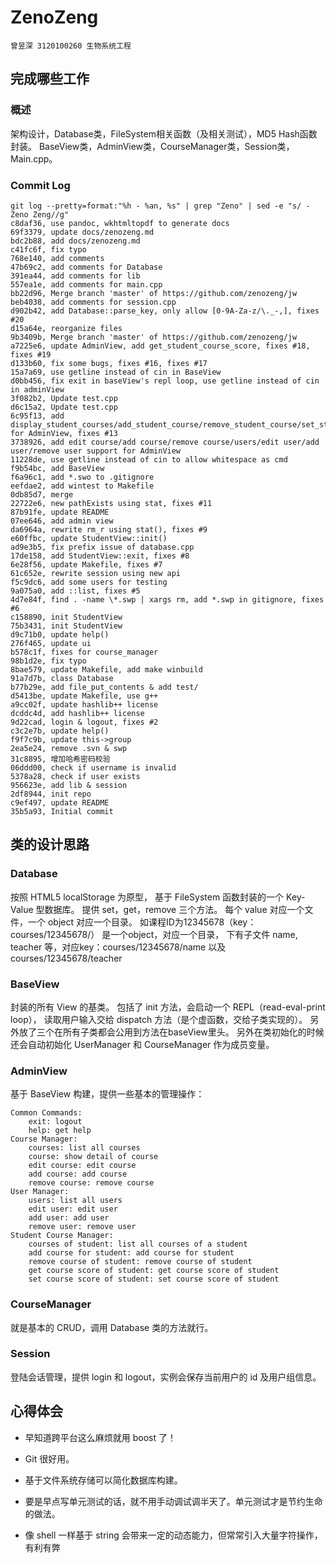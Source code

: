 # ZenoZeng

```
曾昱深 3120100260 生物系统工程
```

## 完成哪些工作

### 概述

架构设计，Database类，FileSystem相关函数（及相关测试），MD5 Hash函数封装。
BaseView类，AdminView类，CourseManager类，Session类，Main.cpp。

### Commit Log

```
git log --pretty=format:"%h - %an, %s" | grep "Zeno" | sed -e "s/ - Zeno Zeng//g"
c8daf36, use pandoc, wkhtmltopdf to generate docs
69f3379, update docs/zenozeng.md
bdc2b88, add docs/zenozeng.md
c41fc6f, fix typo
768e140, add comments
47b69c2, add comments for Database
391ea44, add comments for lib
557ea1e, add comments for main.cpp
bb22d96, Merge branch 'master' of https://github.com/zenozeng/jw
beb4038, add comments for session.cpp
d902b42, add Database::parse_key, only allow [0-9A-Za-z/\._-,], fixes #20
d15a64e, reorganize files
9b3409b, Merge branch 'master' of https://github.com/zenozeng/jw
a7225e6, update AdminView, add get_student_course_score, fixes #18, fixes #19
d133b60, fix some bugs, fixes #16, fixes #17
15a7a69, use getline instead of cin in BaseView
d0bb456, fix exit in baseView's repl loop, use getline instead of cin in adminView
3f082b2, Update test.cpp
d6c15a2, Update test.cpp
6c95f13, add display_student_courses/add_student_course/remove_student_course/set_student_course_score for AdminView, fixes #13
3738926, add edit course/add course/remove course/users/edit user/add user/remove user support for AdminView
11228de, use getline instead of cin to allow whitespace as cmd
f9b54bc, add BaseView
f6a96c1, add *.swo to .gitignore
eefdae2, add wintest to Makefile
0db85d7, merge
22722e6, new pathExists using stat, fixes #11
87b91fe, update README
07ee646, add admin view
da6964a, rewrite rm_r using stat(), fixes #9
e60ffbc, update StudentView::init()
ad9e3b5, fix prefix issue of database.cpp
17de158, add StudentView::exit, fixes #8
6e28f56, update Makefile, fixes #7
61c652e, rewrite session using new api
f5c9dc6, add some users for testing
9a075a0, add ::list, fixes #5
4d7e84f, find . -name \*.swp | xargs rm, add *.swp in gitignore, fixes #6
c158890, init StudentView
75b3431, init StudentView
d9c71b0, update help()
276f465, update ui
b578c1f, fixes for course_manager
98b1d2e, fix typo
8bae579, update Makefile, add make winbuild
91a7d7b, class Database
b77b29e, add file_put_contents & add test/
d5413be, update Makefile, use g++
a9cc02f, update hashlib++ license
dcddc4d, add hashlib++ license
9d22cad, login & logout, fixes #2
c3c2e7b, update help()
f9f7c9b, update this->group
2ea5e24, remove .svn & swp
31c8895, 增加哈希密码校验
06ddd00, check if username is invalid
5378a28, check if user exists
956623e, add lib & session
2df8944, init repo
c9ef497, update README
35b5a93, Initial commit
```

## 类的设计思路

### Database

按照 HTML5 localStorage 为原型，
基于 FileSystem 函数封装的一个 Key-Value 型数据库。
提供 set，get，remove 三个方法。
每个 value 对应一个文件，一个 object 对应一个目录。
如课程ID为12345678（key：courses/12345678/） 是一个object，对应一个目录，
下有子文件 name, teacher 等，对应key：courses/12345678/name 以及 courses/12345678/teacher

### BaseView

封装的所有 View 的基类。
包括了 init 方法，会启动一个 REPL（read-eval-print loop），
读取用户输入交给 dispatch 方法（是个虚函数，交给子类实现的）。
另外放了三个在所有子类都会公用到方法在baseView里头。
另外在类初始化的时候还会自动初始化 UserManager 和 CourseManager 作为成员变量。

### AdminView

基于 BaseView 构建，提供一些基本的管理操作：

```
Common Commands:
	exit: logout
	help: get help
Course Manager:
	courses: list all courses
	course: show detail of course
	edit course: edit course
	add course: add course
	remove course: remove course
User Manager:
	users: list all users
	edit user: edit user
	add user: add user
	remove user: remove user
Student Course Manager:
	courses of student: list all courses of a student
	add course for student: add course for student
	remove course of student: remove course of student
	get course score of student: get course score of student
	set course score of student: set course score of student
```


### CourseManager

就是基本的 CRUD，调用 Database 类的方法就行。

### Session

登陆会话管理，提供 login 和 logout，实例会保存当前用户的 id 及用户组信息。

## 心得体会

- 早知道跨平台这么麻烦就用 boost 了！

- Git 很好用。

- 基于文件系统存储可以简化数据库构建。

- 要是早点写单元测试的话，就不用手动调试调半天了。单元测试才是节约生命的做法。

- 像 shell 一样基于 string 会带来一定的动态能力，但常常引入大量字符操作，有利有弊

